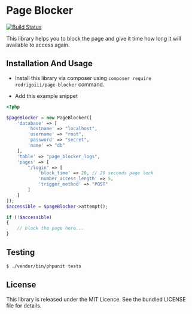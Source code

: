# Page Blocker

[![Build Status](https://travis-ci.org/rodrigoiii/page-blocker.svg?branch=master)](https://travis-ci.org/rodrigoiii/page-blocker)

This library helps you to block the page and give it time how long it will available to access again.

## Installation And Usage

 - Install this library via composer using `composer require rodrigoiii/page-blocker` command.

 - Add this example snippet
 ```php
 <?php

 $pageBlocker = new PageBlocker([
     'database' => [
         'hostname' => "localhost",
         'username' => "root",
         'password' => "secret",
         'name' => "db"
     ],
     'table' => "page_blocker_logs",
     'pages' => [
         "/login" => [
             'block_time' => 20, // 20 seconds page lock
             'number_access_length' => 5,
             'trigger_method' => "POST"
         ]
     ]
 ]);
 $accessible = $pageBlocker->attempt();

 if (!$accessible)
 {
     // block the page here...
 }
 ```

## Testing

```bash
$ ./vendor/bin/phpunit tests
```

## License
This library is released under the MIT Licence. See the bundled LICENSE file for details.
